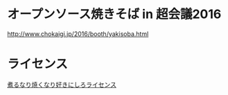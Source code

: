 # オープンソース焼きそば in 超会議2016

http://www.chokaigi.jp/2016/booth/yakisoba.html

# ライセンス

[煮るなり焼くなり好きにしろライセンス](http://www.kmonos.net/nysl/)